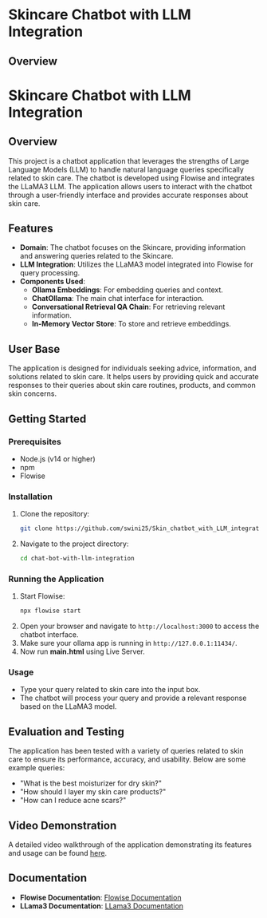 # Skincare Chatbot with LLM Integration

## Overview
# Skincare Chatbot with LLM Integration

## Overview
This project is a chatbot application that leverages the strengths of Large Language Models (LLM) to handle natural language queries specifically related to skin care. The chatbot is developed using Flowise and integrates the LLaMA3 LLM. The application allows users to interact with the chatbot through a user-friendly interface and provides accurate responses about skin care.

## Features
- **Domain**: The chatbot focuses on the Skincare, providing information and answering queries related to the Skincare.
- **LLM Integration**: Utilizes the LLaMA3 model integrated into Flowise for query processing.
- **Components Used**:
  - **Ollama Embeddings**: For embedding queries and context.
  - **ChatOllama**: The main chat interface for interaction.
  - **Conversational Retrieval QA Chain**: For retrieving relevant information.
  - **In-Memory Vector Store**: To store and retrieve embeddings.

## User Base
The application is designed for individuals seeking advice, information, and solutions related to skin care. It helps users by providing quick and accurate responses to their queries about skin care routines, products, and common skin concerns.

## Getting Started

### Prerequisites
- Node.js (v14 or higher)
- npm
- Flowise

### Installation
1. Clone the repository:
    ```sh
    git clone https://github.com/swini25/Skin_chatbot_with_LLM_integration.git
    ```
2. Navigate to the project directory:
    ```sh
    cd chat-bot-with-llm-integration
    ```

### Running the Application
1. Start Flowise:
    ```sh
    npx flowise start
    ```
2. Open your browser and navigate to `http://localhost:3000` to access the chatbot interface.
3. Make sure your ollama app is running in `http://127.0.0.1:11434/`.
4. Now run **main.html** using Live Server.

### Usage
- Type your query related to skin care into the input box.
- The chatbot will process your query and provide a relevant response based on the LLaMA3 model.

## Evaluation and Testing
The application has been tested with a variety of queries related to skin care to ensure its performance, accuracy, and usability. Below are some example queries:

- "What is the best moisturizer for dry skin?"
- "How should I layer my skin care products?"
- "How can I reduce acne scars?"

## Video Demonstration
A detailed video walkthrough of the application demonstrating its features and usage can be found [here](https://youtu.be/Gcs8u8Brh7g).

## Documentation
- **Flowise Documentation**: [Flowise Documentation](https://docs.flowiseai.com/)
- **LLama3 Documentation**: [LLama3 Documentation](https://ollama.com/library/llama3)
